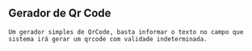 ## Gerador de Qr Code

    Um gerador simples de QrCode, basta informar o texto no campo que sistema irá gerar um qrcode com validade indeterminada.
